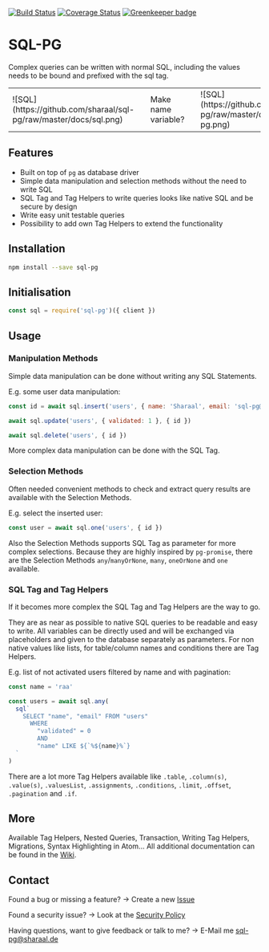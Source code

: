 [![Build Status](https://travis-ci.org/Sharaal/sql-pg.svg)](https://travis-ci.org/Sharaal/sql-pg)
[![Coverage Status](https://coveralls.io/repos/github/Sharaal/sql-pg/badge.svg?branch=master)](https://coveralls.io/github/Sharaal/sql-pg?branch=master)
[![Greenkeeper badge](https://badges.greenkeeper.io/Sharaal/sql-pg.svg)](https://greenkeeper.io/)

# SQL-PG

Complex queries can be written with normal SQL, including the values needs to be bound and prefixed with the sql tag.

<table>
  <tr>
    <td>![SQL](https://github.com/sharaal/sql-pg/raw/master/docs/sql.png)<td>
    <td>Make name variable?<td>
    <td>![SQL](https://github.com/sharaal/sql-pg/raw/master/docs/sql-pg.png)<td>
  </tr>
</table>

## Features

* Built on top of `pg` as database driver
* Simple data manipulation and selection methods without the need to write SQL
* SQL Tag and Tag Helpers to write queries looks like native SQL and be secure by design
* Write easy unit testable queries
* Possibility to add own Tag Helpers to extend the functionality

## Installation

```bash
npm install --save sql-pg
```

## Initialisation

```javascript
const sql = require('sql-pg')({ client })
```

## Usage

### Manipulation Methods

Simple data manipulation can be done without writing any SQL Statements.

E.g. some user data manipulation:

```javascript
const id = await sql.insert('users', { name: 'Sharaal', email: 'sql-pg@sharaal.de' })

await sql.update('users', { validated: 1 }, { id })

await sql.delete('users', { id })
```

More complex data manipulation can be done with the SQL Tag.

### Selection Methods

Often needed convenient methods to check and extract query results are available with the Selection Methods.

E.g. select the inserted user:

```javascript
const user = await sql.one('users', { id })
```

Also the Selection Methods supports SQL Tag as parameter for more complex selections. Because they are highly inspired by `pg-promise`, there are the Selection Methods `any`/`manyOrNone`, `many`, `oneOrNone` and `one` available.

### SQL Tag and Tag Helpers

If it becomes more complex the SQL Tag and Tag Helpers are the way to go.

They are as near as possible to native SQL queries to be readable and easy to write. All variables can be directly used and will be exchanged via placeholders and given to the database separately as parameters. For non native values like lists, for table/column names and conditions there are Tag Helpers.

E.g. list of not activated users filtered by name and with pagination:

```javascript
const name = 'raa'

const users = await sql.any(
  sql`
    SELECT "name", "email" FROM "users"
      WHERE
        "validated" = 0
        AND
        "name" LIKE ${`%${name}%`}
  `
)
```

There are a lot more Tag Helpers available like `.table`, `.column(s)`, `.value(s)`, `.valuesList`, `.assignments`, `.conditions`, `.limit`, `.offset`, `.pagination` and `.if`.

## More

Available Tag Helpers, Nested Queries, Transaction, Writing Tag Helpers, Migrations, Syntax Highlighting in Atom... All additional documentation can be found in the [Wiki](https://github.com/Sharaal/sql-pg/wiki).

## Contact

Found a bug or missing a feature? -> Create a new [Issue](https://github.com/Sharaal/sql-pg/issues)

Found a security issue? -> Look at the [Security Policy](https://github.com/Sharaal/sql-pg/security/policy)

Having questions, want to give feedback or talk to me? -> E-Mail me sql-pg@sharaal.de
